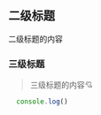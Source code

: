 ## 二级标题

二级标题的内容

### 三级标题

> 三级标题的内容💘

```javascript
  console.log()
```


<script>
  console.log(2333)
</script>